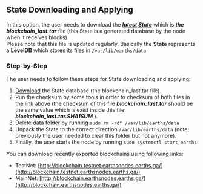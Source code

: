 ## State Downloading and Applying

In this option, the user needs to download the [_**latest State**_](http://blockchain.earthsnodes.earths.ga) which is _**the blockchain\_last.tar**_ file \(this State is a generated database by the node when it receives blocks\).  
Please note that this file is updated regularly.  Basically the **State** represents a **LevelDB** which stores its files in `/var/lib/earths/data`

### Step-by-Step

The user needs to follow these steps for State downloading and applying:

1. [Download](http://blockchain.earthsnodes.earths.ga) the State database \(the blockchain\_last.tar file\).
2. Run the checksum by some tools in order to checksum of both files in the link above \(the checksum of this file _**blockchain\_last.tar**_ should be the same value which is exist inside this file: _**blockchain\_last.tar.SHA1SUM**_ \).
3. Delete data folder by running `sudo rm -rdf /var/lib/earths/data`
4. Unpack the State to the correct direction `/var/lib/earths/data`  \(note, previously the user needed to clear this folder but not anymore\).
5. Finally, the user starts the node by running `sudo systemctl start earths`

You can download recently exported blockchains using following links:

* TestNet: [http://blockchain.testnet.earthsnodes.earths.ga/](http://blockchain.testnet.earthsnodes.earths.ga/)
* MainNet: [http://blockchain.earthsnodes.earths.ga/](http://blockchain.earthsnodes.earths.ga/)



